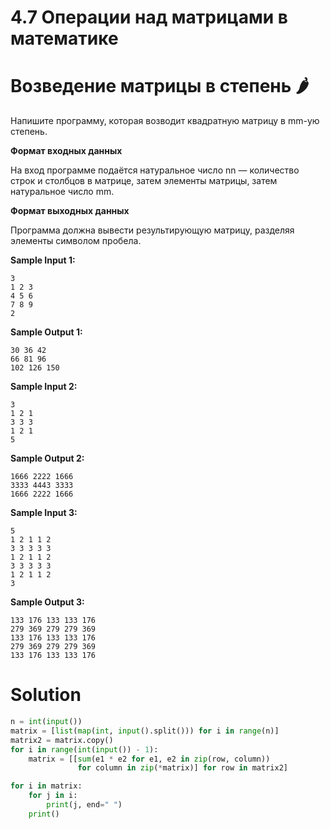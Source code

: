 # 4.7 Операции над матрицами в математике
# Возведение матрицы в степень 🌶️
Напишите программу, которая возводит квадратную матрицу в mm-ую степень.

**Формат входных данных**

На вход программе подаётся натуральное число nn — количество строк и столбцов в матрице, затем элементы матрицы, затем натуральное число mm.

**Формат выходных данных**

Программа должна вывести результирующую матрицу, разделяя элементы символом пробела.

**Sample Input 1:**
```
3
1 2 3
4 5 6
7 8 9
2
```
**Sample Output 1:**
```
30 36 42
66 81 96
102 126 150
```
**Sample Input 2:**
```
3
1 2 1
3 3 3
1 2 1
5
```
**Sample Output 2:**
```
1666 2222 1666
3333 4443 3333
1666 2222 1666
```
**Sample Input 3:**
```
5
1 2 1 1 2
3 3 3 3 3
1 2 1 1 2
3 3 3 3 3
1 2 1 1 2
3
```
**Sample Output 3:**
```
133 176 133 133 176
279 369 279 279 369
133 176 133 133 176
279 369 279 279 369
133 176 133 133 176
```
# Solution
```python
n = int(input())
matrix = [list(map(int, input().split())) for i in range(n)]
matrix2 = matrix.copy()
for i in range(int(input()) - 1):
    matrix = [[sum(e1 * e2 for e1, e2 in zip(row, column))
               for column in zip(*matrix)] for row in matrix2]

for i in matrix:
    for j in i:
        print(j, end=" ")
    print()

```